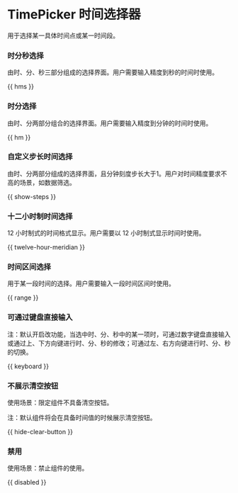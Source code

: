 # TimePicker 时间选择器

用于选择某一具体时间点或某一时间段。

### 时分秒选择

由时、分、秒三部分组成的选择界面。用户需要输入精度到秒的时间时使用。

{{ hms }}

### 时分选择  

由时、分两部分组合的选择界面。用户需要输入精度到分钟的时间时使用。

{{ hm }}

### 自定义步长时间选择

由时、分两部分组成的选择界面，且分钟刻度步长大于1。用户对时间精度要求不高的场景，如数据筛选。

{{ show-steps }}

### 十二小时制时间选择

12 小时制式的时间格式显示。用户需要以 12 小时制式显示时间时使用。

{{ twelve-hour-meridian }}

### 时间区间选择

用于某一段时间的选择。用户需要输入一段时间区间时使用。

{{ range }}

### 可通过键盘直接输入

注：默认开启改功能，当选中时、分、秒中的某一项时，可通过数字键盘直接输入或通过上、下方向键进行时、分、秒的修改；可通过左、右方向键进行时、分、秒的切换。

{{ keyboard }}

### 不展示清空按钮

使用场景：限定组件不具备清空按钮。

注：默认组件将会在具备时间值的时候展示清空按钮。

{{ hide-clear-button }}

### 禁用

使用场景：禁止组件的使用。

{{ disabled }}
